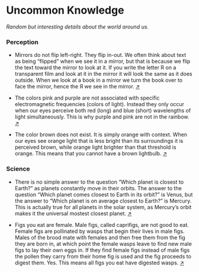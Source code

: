# Uncommon Knowledge
*Random but interesting details about the world around us.*

### Perception

* Mirrors do not flip left-right. They flip in-out. We often think about text as being “flipped” when we see it in a mirror, but that is because we flip the text toward the mirror to look at it. If you write the letter R on a transparent film and look at it in the mirror it will look the same as it does outside. When we look at a book in a mirror we turn the book over to face the mirror, hence the Я we see in the mirror. [↗](https://www.youtube.com/watch?v=1t4dOPxKgrY)

* The colors pink and purple are not associated with specific electromagnetic frequencies (colors of light). Instead they only occur when our eyes perceive both red (long) and blue (short) wavelengths of light simultaneously. This is why purple and pink are not in the rainbow. [↗](https://www.youtube.com/watch?v=9udYi7exojk)

* The color brown does not exist. It is simply orange with context. When our eyes see orange light that is less bright than its surroundings it is perceived brown, while orange light brighter than that threshold is orange. This means that you cannot have a brown lightbulb. [↗](https://www.youtube.com/watch?v=wh4aWZRtTwU)

### Science

* There is no simple answer to the question “Which planet is closest to Earth?” as planets constantly move in their orbits. The answer to the question “Which planet comes closest to Earth in its orbit?” is Venus, but the answer to “Which planet is on average closest to Earth?” is Mercury. This is actually true for all planets in the solar system, as Mercury’s orbit makes it the universal mostest closest planet. [↗](https://www.youtube.com/watch?v=SumDHcnCRuU)

* Figs you eat are female. Male figs, called caprifigs, are not good to eat. Female figs are pollinated by wasps that begin their lives in male figs. Males of the brood mate with females and then free them from the fig they are born in, at which point the female wasps leave to find new male figs to lay their own eggs in. If they find female figs instead of male figs the pollen they carry from their home fig is used and the fig proceeds to digest them. Yes. This means all figs you eat have digested wasps. [↗](https://www.youtube.com/watch?v=a6jJzOc9gaE)
